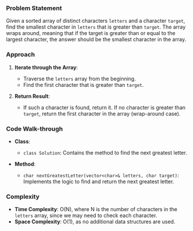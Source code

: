 ### Problem Statement
Given a sorted array of distinct characters `letters` and a character `target`, find the smallest character in `letters` that is greater than `target`. The array wraps around, meaning that if the target is greater than or equal to the largest character, the answer should be the smallest character in the array.

### Approach
1. **Iterate through the Array**:
   - Traverse the `letters` array from the beginning.
   - Find the first character that is greater than `target`.

2. **Return Result**:
   - If such a character is found, return it. If no character is greater than `target`, return the first character in the array (wrap-around case).

### Code Walk-through
- **Class**:
  - `class Solution`: Contains the method to find the next greatest letter.

- **Method**:
  - `char nextGreatestLetter(vector<char>& letters, char target)`: Implements the logic to find and return the next greatest letter.

### Complexity
- **Time Complexity**: O(N), where N is the number of characters in the `letters` array, since we may need to check each character.
- **Space Complexity**: O(1), as no additional data structures are used.
